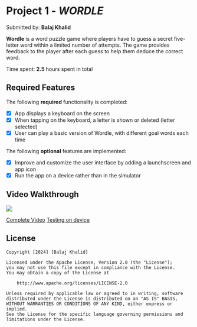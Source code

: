 # Project 1 - *WORDLE*

Submitted by: **Balaj Khalid**

**Wordle** is a word puzzle game where players have to guess a secret five-letter word within a limited number of attempts. The game provides feedback to the player after each guess to help them deduce the correct word.

Time spent: **2.5** hours spent in total

## Required Features

The following **required** functionality is completed:

- [x] App displays a keyboard on the screen
- [x] When tapping on the keyboard, a letter is shown or deleted (letter selected)
- [x] User can play a basic version of Wordle, with different goal words each time

The following **optional** features are implemented:

- [x] Improve and customize the user interface by adding a launchscreen and app icon
- [x] Run the app on a device rather than in the simulator

## Video Walkthrough
<div>
    <a href="https://www.loom.com/share/0568b26c244342a3ae01cef5471d539e">
    </a>
    <a href="https://www.loom.com/share/0568b26c244342a3ae01cef5471d539e">
      <img style="max-width:300px;" src="https://cdn.loom.com/sessions/thumbnails/0568b26c244342a3ae01cef5471d539e-with-play.gif">
    </a>
  </div>

[Complete Video](https://www.loom.com/share/0568b26c244342a3ae01cef5471d539e?sid=5eb4a6d5-3a6d-45da-a344-6fa098def579)
[Testing on device](https://imgur.com/a/hsjLWlW)


## License

    Copyright [2024] [Balaj Khalid]

    Licensed under the Apache License, Version 2.0 (the "License");
    you may not use this file except in compliance with the License.
    You may obtain a copy of the License at

        http://www.apache.org/licenses/LICENSE-2.0

    Unless required by applicable law or agreed to in writing, software
    distributed under the License is distributed on an "AS IS" BASIS,
    WITHOUT WARRANTIES OR CONDITIONS OF ANY KIND, either express or implied.
    See the License for the specific language governing permissions and
    limitations under the License.
